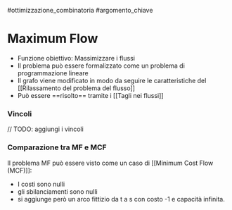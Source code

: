 #ottimizzazione_combinatoria #argomento_chiave 
# Maximum Flow
- Funzione obiettivo: Massimizzare i flussi
- Il problema può essere formalizzato come un problema di programmazione lineare
- Il grafo viene modificato in modo da seguire le caratteristiche del [[Rilassamento del problema del flusso]]
- Può essere ==risolto== tramite i [[Tagli nei flussi]]

### Vincoli
// TODO: aggiungi i vincoli

### Comparazione tra MF e MCF
Il problema MF può essere visto come un caso di [[Minimum Cost Flow (MCF)]]:
- I costi sono nulli
- gli sbilanciamenti sono nulli
- si aggiunge però un arco fittizio da t a s con costo -1 e capacità infinita.

